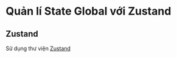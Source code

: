 # Quản lí State Global với Zustand

## Zustand

Sử dụng thư viện [Zustand](Manage-State/4.Zustand.md)
